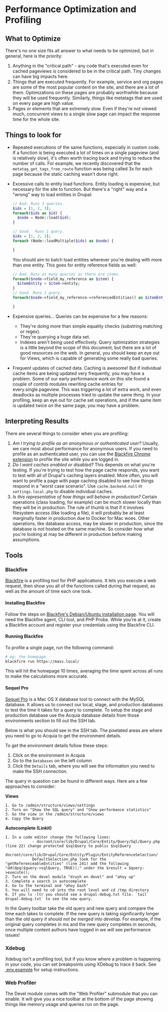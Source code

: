 # Performance Optimization and Profiling

## What to Optimize

There's no one size fits all answer to what needs to be optimized, but in general, here is the priority:

1. Anything in the "critical path" - any code that's executed even for cached pageviews is considered to be in the critical path. Tiny changes can have big impacts here.
2. Things that are executed frequently. For example, service and org pages are some of the most popular content on the site, and there are a lot of them. Optimizations on these pages are probably worthwhile because they will be used frequently. Similarly, things like metatags that are used on every page are high value.
3. Pages or elements that are extremely slow. Even if they're not viewed much, concurrent views to a single slow page can impact the response time for the whole site.

## Things to look for

- Repeated executions of the same functions, especially in custom code. If a function is being executed a lot of times on a single pageview (and is relatively slow), it's often worth tracing back and trying to reduce the number of calls. For example, we recently discovered that the `metatag_get_tags_from_route` function was being called 3x for each page because the static caching wasn't done right.
- Excessive calls to entity load functions. Entity loading is expensive, but necessary for the site to function. But there's a "right" way and a "wrong" way to load entities in Drupal:

  ```php
  // Bad. Runs 3 queries.
  $ids = [1, 2, 3];
  foreach($ids as $id) {
    $node = Node::load($id);
  }

  // Good.  Runs 1 query.
  $ids = [1, 2, 3];
  foreach (Node::loadMultiple($ids) as $node) {

  }
  ```

  You should aim to batch load entities wherever you're dealing with more than one entity. This goes for entity reference fields as well:

  ```php
  // Bad. Runs as many queries as there are items.
  foreach($node->field_my_reference as $item) {
    $itemEntity = $item->entity;
  }
  // Good. Runs 1 query.
  foreach($node->field_my_reference->referencedEntities() as $itemEntity) {

  }
  ```

- Expensive queries... Queries can be expensive for a few reasons:
  - They're doing more than simple equality checks (substring matching or regex).
  - They're querying a huge data set.
  - Indexes aren't being used effectively.
    Query optimization strategies is a little beyond the scope of this document, but there are a lot of good resources on the web. In general, you should keep an eye out for Views, which is capable of generating some really bad queries.
- Frequent updates of cached data. Caching is awesome! But if individual cache items are being updated very frequently, you may have a problem. Some of our early performance work on this site found a couple of contrib modules rewriting cache entries for every.single.pageview. This was triggering a lot of extra work, and even deadlocks as multiple processes tried to update the same thing. In your profiling, keep an eye out for cache set operations, and if the same item is updated twice on the same page, you may have a problem.

## Interpreting Results

There are several things to consider when you are profiling:

1. _Am I trying to profile as an anonymous or authenticated user?_ Usually, we care most about performance for anonymous users. If you need to profile as an authenticated user, you can use the [Blackfire Chrome extension](https://blackfire.io/docs/integrations/chrome) to profile the site while you are logged in.
2. _Do I want caches enabled or disabled?_ This depends on what you're testing. If you're trying to test how the page cache responds, you want to test with all of Drupal's caching layers enabled. More often, you will want to profile a page with page caching disabled to see how things respond in a "worst case scenario". Use `cache.backend.null` in `settings.local.php` to disable individual caches.
3. _Is this representative of how things will behave in production?_ Certain operations (class loading, for example) can be much slower locally than they will be in production. The rule of thumb is that if it involves filesystem access (like loading a file), it will probably be at least marginally faster in production due to Docker for Mac woes. Other operations, like database access, may be slower in production, since the database is not hosted on the same machine. So consider how what you're looking at may be different in production before making assumptions.

## Tools

### Blackfire

[Blackfire](https://blackfire.io) is a profiling tool for PHP applications. It lets you execute a web request, then show you all of the functions called during that request, as well as the amount of time each one took.

#### Installing Blackfire

Follow the steps on [Blackfire's Debian/Ubuntu installation page](https://blackfire.io/docs/up-and-running/installation#config-repo-debian). You will need the Blackfire agent, CLI tool, and PHP Probe. While you're at it, create a Blackfire account and register your credentials using the Blackfire CLI.

#### Running Blackfire

To profile a single page, run the following command:

```bash
# eg: the homepage
blackfire run https://mass.local/
```

This will hit the homepage 10 times, averaging the time spent across all runs to make the calculations more accurate.

#### Sequel Pro

[Sequel Pro](https://www.sequelpro.com/) is a Mac OS X database tool to connect with the MySQL database. It allows us to connect our local, stage, and production databases to test the time it takes for a query to complete. To setup the stage and production database use the Acquia database details from those environments section to fill out the SSH tab.

Below is what you should see in the SSH tab. The pixelated areas are where you need to go to Acquia to get the environment details.

To get the environment details follow these steps:

1. Click on the environment in Acquia
2. Go to the `Databases` on the left column
3. Click the `Details` tab, where you will see the information you need to make the SSH connection.


The query in question can be found in different ways. Here are a few approaches to consider:

**Views**

```
1. Go to /admin/structure/views/settings
2. Turn on "Show the SQL query" and "Show performance statistics"
3. Go the view in the /admin/structure/views
4. Copy the Query
```

**Autocomplete (Linkit)**

```
1. In a code editor change the following lines:
			- docroot/core/lib/Drupal/Core/Entity/Query/Sql/Query.php (line 22) change protected $sqlQuery to public $sqlQuery
			-docroot/core/lib/Drupal/Core/Entity/Plugin/EntityReferenceSelection/
			DefaultSelection.php look for the "getReferenceableEntities" (line 241) add the following "dd(dpq($query->sqlQuery, TRUE));" under the $result = $query->execute();
2. Turn on the devel module "drush en devel" and "ahoy up"
3. Complete a search in autocomplete
4. Go to the terminal and "ahoy bash"
5. You will need to cd into the root level and cd /tmp directory
6. If you ls -ltr you should see a drupal-debug.txt file. `tail drupal-debug.txt` to see the new query.
```

In the Query toolbar take the old query and new query and compare the time each takes to complete. If the new query is taking significantly longer than the old query _it should not be merged into develop._ For example, if the original query completes in ms and the new query completes in seconds, once multiple content authors have logged in we _will_ see performance issues!

### Xdebug

Xdebug isn't a profiling tool, but if you know where a problem is happening in your code, you can set breakpoints using XDebug to trace it back. See [.env.example](../.ddev/.env.example) for setup instructions.

### Web Profiler

The Devel module comes with the "Web Profiler" submodule that you can enable. It will give you a nice toolbar at the bottom of the page showing things like memory usage and queries run on the page.
